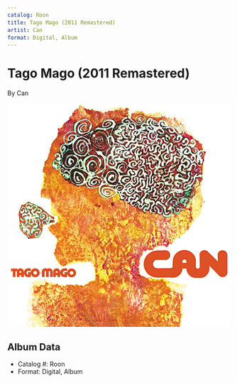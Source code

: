 ```yaml
---
catalog: Roon
title: Tago Mago (2011 Remastered)
artist: Can
format: Digital, Album
---
```


# Tago Mago (2011 Remastered)

By Can

![](../../assets/albumcovers/Can-Tago_Mago_2011_Remastered.png)

## Album Data

- Catalog #: Roon
- Format: Digital, Album

